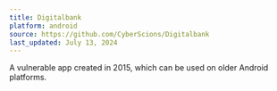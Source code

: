 ```yaml
---
title: Digitalbank
platform: android
source: https://github.com/CyberScions/Digitalbank
last_updated: July 13, 2024
---
```


A vulnerable app created in 2015, which can be used on older Android platforms.
